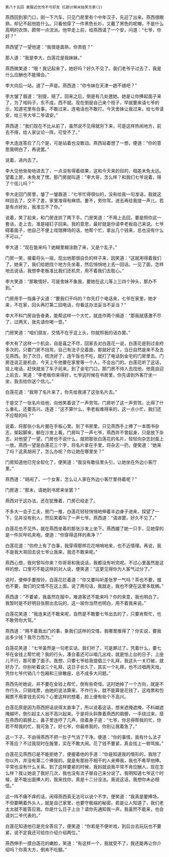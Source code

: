     第八十五回 衰服近优怜不亏好友 红颜计柴米贻笑方家(1) 

   燕西回到家门口，刚一下汽车，只见门房里有个中年汉子，先迎了出来。燕西很眼熟，却记不起他姓什么。只看他穿了一件黑色长衫，又戴了黑色的呢帽，不是什么高明的衣饰，颇带一点流派。他早走上前，给燕西请了一个安，问道：“七爷，你好？”

   燕西望了一望他道：“我很是面熟，你贵姓？”

   那人道：“我是李大，白莲花是我妹妹。”

   燕西微笑道：“哦！我记起来了，她好吗？好久不见了。我们老爷子过去了，我是什么应酬也不能理会。”

   李大向后一站，道了一声是。燕西道：“你令妹在天津一趟不错吧？”

   李大皱了眉道：“别提，赔了。回来之后，倒是有几处邀她。她是让你捧起面子来了，为了戏码子，东不成，西不就。现在倒是自己来个班子，早就要来请七爷的示，知道宅里有白事，不敢过来，连电话也不敢打。今天舍妹让我过来，给七爷请安，给三爷大爷二爷请安。”

   燕西道：“我们现在不比从前了，虽然说不见得就穷下来，可是这样热闹地方，前去不得，给人家议论一阵，可受不了。”

   李大连连答应了几个是，可是站着也没敢动。燕西站着想了一想，便道：“你的意思我明白了，再说罢。”

   说着，进内去了。

   李大见他匆匆地进去了，一点没有得着结果，这和今天来的目的，相差未免太远。望着上房，未免发了愣。那门房就叫道：“李大哥，怎么样？和我们七爷说着，得了个信儿吗？”

   李大走回门房里，皱了一皱眉道：“七爷忙得很似的，没有给我一句准话，我就这样回去了，交不了差，家里准得有麻烦。要不，劳你驾，进去再给我提一声儿，若是有点好处，我准忘不了你。”

   说着，笑了起来，和门房连拱了两下手。门房笑道：“不用上去回，要是照你这一套话，走上去，准是碰钉子回来。我的意思，最好就是你请李老板自己来说。七爷碍着面子，他自己不便上戏馆捧场的话，他帮个忙，拿出几个钱来，总也没有什么不可以。”

   李大道：“现在能来吗？她糊里糊涂跑了来，又是个乱子。”

   门房一笑，接着将头一摇，现出他那很自负的样子来，因笑道：“这就用得着我们了。她来了，我们给她找个地方先坐着，然后悄悄地上去一回话。一见了面，怎样地去说话，我想李老板准比我们还机灵，用不着我们去耽心。”

   李大笑道：“那敢情好，可是舍妹不象我，要她在这儿等上三四个钟头，那办不到。”

   门房用手一指鼻子尖道：“要我们干吗的？你先打个电话来，七爷在家里，她才来，不在家，回头再打第二回电话，你看这办法妥当不妥当？”

   李大不料门房自告奋勇，能帮这样一个大忙，就连作两个揖道：“那我就感激不尽了，过两天，我先请你喝一壶。”

   门房笑道：“咱们朋友，交情不在乎这上头，你就照我的话办罢。”

   李大有了这样一个机会，自是喜之不尽，回家去对白莲花一说，白莲花是到过金府多次的，只要门房不挡驾，自己有法子见着面，那就好说了。当日自然是来不及去见燕西。到了次日，梳洗好了，连午饭也不吃，就打了电话到金宅的门房里去。门房连说正是机会，今天上午他要在家里等一个人，不会出门的。白莲花听了这话，挂上电话，赶快就坐了车子前来。到了金宅门口，那门房不待人去找他，他竟自迎上前去，笑道：“李老板你来得好，七爷这时候在书房里，你先请到外客厅坐一坐，我去给你送个信儿。”

   白莲花道：“我带了名片来了，你先给我递了这张名片去。”

   于是交了一张名片给他，向他笑着说了一声劳驾。门房听了这一声劳驾，比得了什么重礼，还要高兴。连道：“这不算什么，李老板难得来的，这一点小忙，我们还不应帮的吗？”

   说着，将那张小名片握在手板心里。到了书房里，只见燕西手上捧了一本图书杂志，架起脚来，躺在沙发上看。门房叫了一声七爷，燕西并不曾起身，只是放下杂志，对他望了一望。门房也不说什么，就把那张白莲花的名片，轻轻向杂志封面上一放。燕西一望是白莲花三个字，将名片拿在手里，将杂志一扔，便笑道：“她来了吗？这真胡闹了，怎么办呢？你让她在哪里坐？”

   门房知道他已完全软化了，便笑道：“我没有敢往里头引，让她坐在外边小客厅里。”

   燕西道：“胡闹了，一个女客，怎么让人家在外边小客厅里待着呢？”

   门房道：“那末，请她到书房来坐罢？”

   燕西对于这办法，还在犹豫着，门房已经走了。

   不多大一会子工夫，房门一推，白莲花轻轻悄悄地伸着半边身子进来，探望了一下，见并没有别人，然后笑着叫了一声七爷。燕西道：“请进罢，好久不见了。”

   白莲花也不见外，就在燕西坐着的那张沙发上坐下。燕西握了她一只手，见她穿的是一件灰哔叽夹袍，便道：“你穿得这样的素净？”

   白莲花道：“你府上有了白事，我穿得那样花花哨哨地来，也不近情理。再说，我不是我大哥回去说七爷让我来，我还不敢来呢。”

   燕西心想，我何曾叫你来？你哥哥和我说话，我都没有听完呢。不过心里虽然是这样的想，口里可不能这样的对人说，便笑道：“这更见得你为人客气过分了。”

   说时，便伸手要按铃，白莲花拦着道：“你又要叫听差张罗一气吗？茶也不要，烟也不要，我们的交情不在这上面。说了两句话，我就走，我也不便在这里多耽搁。”

   燕西道：“不要紧，我虽然在服中，难道客还不能来吗？你的来意，我也明白了。我暂时是不好明目张胆出去玩的，这一层你当然也明白，用不着我来说。”

   白莲花笑道：“我连来还不敢来呢，自然是不敢要七爷出去的了，只要肯帮忙，也不敢劳你大驾。”

   燕西道：“用不着我出门的事，象我们这样的交情，我哪里推得了？你实说，要我出多少钱？我尽力而为。”

   白莲花笑道：“七爷虽然是一句老实话，我们听了，可是罪过了。凭着什么，要七爷在金钱上帮忙呢？我的行头，凑合着还可以唱几出戏，就是怕上台的日子，上座儿不行，那可要了面子。我想，只要七爷给我提倡三个礼拜，我这头一关打破，就好办了。你别听着说三个礼拜，这日子长久了，其实一个礼拜，也不过唱两天戏，凭你七爷代销几个包厢和三排散座，总不成多大问题。”

   燕西先听她说，并不要在金钱上帮忙，倒有些奇怪。这时她掉了一个方向，就是不作行头，只销戏票，由她的说法算来，不作行头，就不能算是花钱了，这戏票和包厢票不用拿钱去买吗？心里这样的想着，脸上便有些个不高兴。

   白莲花原是因为燕西把话说得太直率了，所以说着这话，想来遮掩遮掩，不料越遮掩越坏，倒引起主人翁不高兴起来。于是将头斜靠着燕西的肩膀，一手绕过来，搭在燕西的肩膀上，鼻子里连哼了几声，扭着身子道：“七爷，你总得帮我的忙，你若不帮我的忙，我可急了。好七爷，你最疼我的，你别让我着急了。”

   这一下子，不由得燕西不把一肚子气消了干净。便道：“你的事情，我有什么法子不答应？不过我现时在服里，实在不敢大闹。花了钱不要紧，真会找上一顿骂挨。”

   白莲花见燕西已是不能拒绝了，便握着他的手道：“你是知道我的情形的，我除了你以外，并没有第二个捧我的。就是有那些不相干的人来捧我，我也不希罕他捧。平常也没有什么关系，到了这样要紧的时候，我妈就说我平常不肯应酬人，现在怎么样？我让她说了我好几次，我也没有法子替自己来分说了。我明知道七爷这个时候，是不能出面捧人的，我来找你，真是十二分没法。我说这话，我想你未必相信。”

   这一阵不痛不痒的话，闹得燕西真无法可以说个不字。便笑道：“我真是要捧场，不但要瞒着外头人，就是自己家里，也要守极端的秘密。若是让人知道了，我们老太太就不能答应我。你是什么日子上台？请你先通知我一声。我虽然不能来，也会请刘二爷代表的。”

   白莲花知道他已是完全答应了，便笑道：“你若是不便听戏，到后台去玩玩也不要紧。说不定我还可给你介绍介绍两位。”

   燕西伸手一摸白莲花的嫩脸，笑道：“有这样一个，我就受不了，我还能再让你介绍吗？你真大方，倒肯不吃醋。”

